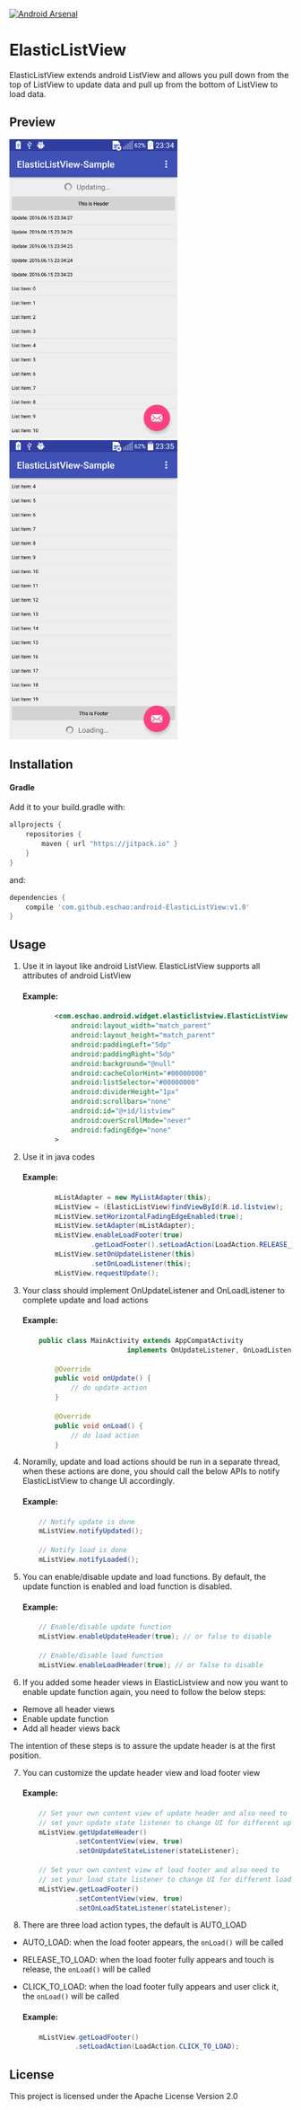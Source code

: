 [![Android Arsenal](https://img.shields.io/badge/Android%20Arsenal-ElasticListView-green.svg?style=true)](https://android-arsenal.com/details/1/4323)

# ElasticListView
ElasticListView extends android ListView and allows you pull down from the top of ListView to update data and pull up from the bottom of ListView to load data.

## Preview

![updating](images/elasticlistview_updating.png)        ![loading](images/elasticlistview_loading.png)

## Installation

#### Gradle

Add it to your build.gradle with:
```gradle
allprojects {
    repositories {
        maven { url "https://jitpack.io" }
    }
}
```
and:

```gradle
dependencies {
    compile 'com.github.eschao:android-ElasticListView:v1.0'
}
```

## Usage

1. Use it in layout like android ListView. ElasticListView supports all attributes of android ListView

    #### Example:
    
    ```xml
            <com.eschao.android.widget.elasticlistview.ElasticListView
                android:layout_width="match_parent"
                android:layout_height="match_parent"
                android:paddingLeft="5dp"
                android:paddingRight="5dp"
                android:background="@null"
                android:cacheColorHint="#00000000"
                android:listSelector="#00000000"
                android:dividerHeight="1px"
                android:scrollbars="none"
                android:id="@+id/listview"
                android:overScrollMode="never"
                android:fadingEdge="none"
            >
    ```
2. Use it in java codes

    #### Example:
    
    ```java
            mListAdapter = new MyListAdapter(this);
            mListView = (ElasticListView)findViewById(R.id.listview);
            mListView.setHorizontalFadingEdgeEnabled(true);
            mListView.setAdapter(mListAdapter);
            mListView.enableLoadFooter(true)
                     .getLoadFooter().setLoadAction(LoadAction.RELEASE_TO_LOAD);
            mListView.setOnUpdateListener(this)
                     .setOnLoadListener(this);
            mListView.requestUpdate();
    ```
    
3. Your class should implement OnUpdateListener and OnLoadListener to complete update and load actions

    #### Example:
    
    ```java
        public class MainActivity extends AppCompatActivity
                              implements OnUpdateListener, OnLoadListener {
            
            @Override
            public void onUpdate() {
                // do update action
            }
            
            @Override
            public void onLoad() {
                // do load action
            }
    ```
    
4. Noramlly, update and load actions should be run in a separate thread, when these actions are done, you should call the below APIs to notify ElasticListView to change UI accordingly.

    #### Example:
    
    ```java
        // Notify update is done
        mListView.notifyUpdated();
        
        // Notify load is done
        mListView.notifyLoaded();
    ```
    
5. You can enable/disable update and load functions. By default, the update function is enabled and load function is disabled.

    #### Example:
    
    ```java
        // Enable/disable update function
        mListView.enableUpdateHeader(true); // or false to disable
        
        // Enable/disable load function
        mListView.enableLoadHeader(true); // or false to disable
    ```
    
6. If you added some header views in ElasticListview and now you want to enable update function again, you need to follow the below steps:

  * Remove all header views
  * Enable update function
  * Add all header views back
  
  The intention of these steps is to assure the update header is at the first position.

7. You can customize the update header view and load footer view

    #### Example:
    
    ```java
        // Set your own content view of update header and also need to
        // set your update state listener to change UI for different update state
        mListView.getUpdateHeader()
                 .setContentView(view, true)
                 .setOnUpdateStateListener(stateListener);
                
        // Set your own content view of load footer and also need to
        // set your load state listener to change UI for different load state
        mListView.getLoadFooter()
                 .setContentView(view, true)
                 .setOnLoadStateListener(stateListener);
    ```
    
8. There are three load action types, the default is AUTO_LOAD

  * AUTO_LOAD: when the load footer appears, the `onLoad()` will be called
  * RELEASE_TO_LOAD: when the load footer fully appears and touch is release, the `onLoad()` will be called
  * CLICK_TO_LOAD: when the load footer fully appears and user click it, the `onLoad()` will be called
  
    #### Example:

    ```java
        mListView.getLoadFooter()
                 .setLoadAction(LoadAction.CLICK_TO_LOAD);
    ```

## License
This project is licensed under the Apache License Version 2.0
